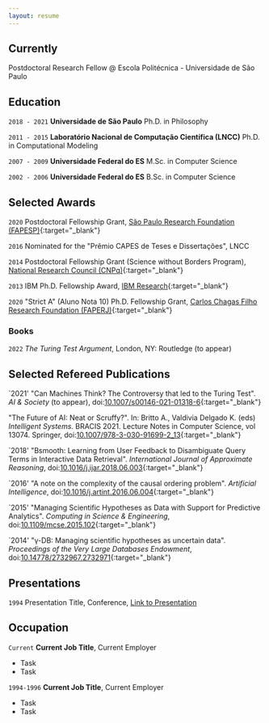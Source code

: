 ```yaml
---
layout: resume
---
```

## Currently

Postdoctoral Research Fellow @ Escola Politécnica - Universidade de São Paulo

## Education

`2018 - 2021`
__Universidade de São Paulo__
Ph.D. in Philosophy

`2011 - 2015`
__Laboratório Nacional de Computação Científica (LNCC)__
Ph.D. in Computational Modeling 

`2007 - 2009`
__Universidade Federal do ES__
M.Sc. in Computer Science

`2002 - 2006`
__Universidade Federal do ES__
B.Sc. in Computer Science


## Selected Awards

`2020`
Postdoctoral Fellowship Grant, [São Paulo Research Foundation (FAPESP)](http://fapesp.br/en/postdoc){:target="_blank"}

`2016`
Nominated for the "Prêmio CAPES de Teses e Dissertações", LNCC

`2014`
Postdoctoral Fellowship Grant (Science without Borders Program), [National Research Council (CNPq)](www.cnpq.br){:target="_blank"}

`2013`
IBM Ph.D. Fellowship Award, [IBM Research](http://www.research.ibm.com/university/awards/fellowships.html){:target="_blank"}

`2020`
"Strict A" (Aluno Nota 10) Ph.D. Fellowship Grant, [Carlos Chagas Filho Research Foundation (FAPERJ)](www.faperj.br){:target="_blank"}

### Books

`2022`
_The Turing Test Argument_, London, NY: Routledge (to appear) 

## Selected Refereed Publications

`2021'
"Can Machines Think? The Controversy that led to the Turing Test". _AI & Society_ (to appear), doi:[10.1007/s00146-021-01318-6](http://doi.org/10.1007/s00146-021-01318-6){:target="_blank"}

"The Future of AI: Neat or Scruffy?". In: Britto A., Valdivia Delgado K. (eds) _Intelligent Systems_. BRACIS 2021. Lecture Notes in Computer Science, vol 13074. Springer, doi:[10.1007/978-3-030-91699-2_13](https://doi.org/10.1007/978-3-030-91699-2_13){:target="_blank"}

`2018'
"Bsmooth: Learning from User Feedback to Disambiguate Query Terms in Interactive Data Retrieval". _International Journal of Approximate Reasoning_, doi:[10.1016/j.ijar.2018.06.003](https://doi.org/10.1016/j.ijar.2018.06.003){:target="_blank"}

`2016'
"A note on the complexity of the causal ordering problem". _Artificial Intelligence_, doi:[10.1016/j.artint.2016.06.004](https://doi.org/10.1016/j.artint.2016.06.004){:target="_blank"}

`2015'
"Managing Scientific Hypotheses as Data with Support for Predictive Analytics". _Computing in Science & Engineering_, doi:[10.1109/mcse.2015.102](https://doi.org/10.1109/mcse.2015.102){:target="_blank"}

`2014'
"γ-DB: Managing scientific hypotheses as uncertain data". _Proceedings of the Very Large Databases Endowment_, doi:[10.14778/2732967.2732971](http://doi.org/10.14778/2732967.2732971){:target="_blank"}


<!-- A list is also available [online](https://scholar.google.com/citations?user=udofaJwAAAAJ){:target="_blank"} -->


## Presentations

`1994`
Presentation Title, Conference, <a href="https://MyWebsite.tld/presentation1">Link to Presentation</a>


## Occupation

`Current`
__Current Job Title__, Current Employer 

- Task
- Task

`1994-1996`
__Current Job Title__, Current Employer 

- Task
- Task



<!-- ### Footer

Last updated: May 2013 -->


